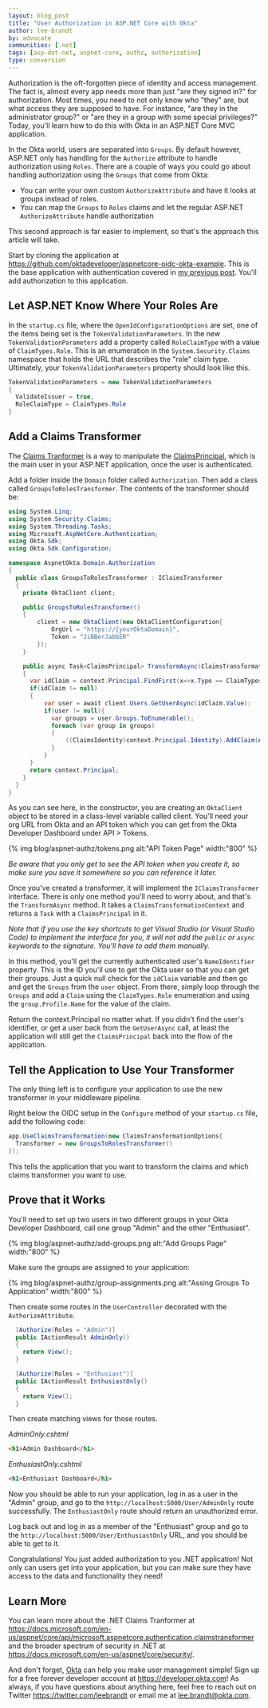```yaml
---
layout: blog_post
title: "User Authorization in ASP.NET Core with Okta"
author: lee-brandt
by: advocate
communities: [.net]
tags: [asp-dot-net, aspnet-core, authz, authorization]
type: conversion
---
```


Authorization is the oft-forgotten piece of identity and access management. The fact is, almost every app needs more than just "are they signed in?" for authorization. Most times, you need to not only know _who_ "they" are, but what access they are supposed to have. For instance, "are they in the administrator group?" or "are they in a group with some special privileges?" Today, you'll learn how to do this with Okta in an ASP.NET Core MVC application.

In the Okta world, users are separated into `Groups`. By default however, ASP.NET only has handling for the `Authorize` attribute to handle authorization using `Roles`. There are a couple of ways you could go about handling authorization using the `Groups` that come from Okta:

* You can write your own custom `AuthorizeAttribute` and have it looks at groups instead of roles.
* You can map the `Groups` to `Roles` claims and let the regular ASP.NET `AuthorizeAttribute` handle authorization

This second approach is far easier to implement, so that's the approach this article will take.

Start by cloning the application at <https://github.com/oktadeveloper/aspnetcore-oidc-okta-example>. This is the base application with authentication covered in [my previous post](https://developer.okta.com/blog/2017/06/29/oidc-user-auth-aspnet-core). You'll add authorization to this application.

## Let ASP.NET Know Where Your Roles Are
In the `startup.cs` file, where the `OpenIdConfigurationOptions` are set, one of the items being set is the `TokenValidationParameters`. In the new `TokenValidationParameters` add a property called `RoleClaimType` with a value of `ClaimTypes.Role`. This is an enumeration in the `System.Security.Claims` namespace that holds the URL that describes the "role" claim type. Ultimately, your `TokenValidationParameters` property should look like this.

``` csharp
TokenValidationParameters = new TokenValidationParameters
{
  ValidateIssuer = true,
  RoleClaimType = ClaimTypes.Role
}
```

## Add a Claims Transformer
The [Claims Tranformer](https://docs.microsoft.com/en-us/dotnet/api/microsoft.aspnetcore.authentication.iclaimstransformation) is a way to manipulate the [ClaimsPrincipal](https://msdn.microsoft.com/en-us/library/system.security.claims.claimsprincipal(v=vs.110).aspx), which is the main user in your ASP.NET application, once the user is authenticated.

Add a folder inside the `Domain` folder called `Authorization`. Then add a class called `GroupsToRolesTransformer`. The contents of the transformer should be:

``` csharp
using System.Linq;
using System.Security.Claims;
using System.Threading.Tasks;
using Microsoft.AspNetCore.Authentication;
using Okta.Sdk;
using Okta.Sdk.Configuration;

namespace AspnetOkta.Domain.Authorization
{
  public class GroupsToRolesTransformer : IClaimsTransformer
  {
    private OktaClient client;

    public GroupsToRolesTransformer()
    {
        client = new OktaClient(new OktaClientConfiguration{
            OrgUrl = "https://{yourOktaDomain}",
            Token = "JiBBerJabbER"
        });
    }

    public async Task<ClaimsPrincipal> TransformAsync(ClaimsTransformationContext context)
    {
      var idClaim = context.Principal.FindFirst(x=>x.Type == ClaimTypes.NameIdentifier);
      if(idClaim != null)
      {
          var user = await client.Users.GetUserAsync(idClaim.Value);
          if(user != null){
            var groups = user.Groups.ToEnumerable();
            foreach (var group in groups)
            {
                ((ClaimsIdentity)context.Principal.Identity).AddClaim(new Claim(ClaimTypes.Role, group.Profile.Name));
            }
          }
      }
      return context.Principal;
    }
  }
}
```

As you can see here, in the constructor, you are creating an `OktaClient` object to be stored in a class-level variable called client. You'll need your org URL from Okta and an API token which you can get from the Okta Developer Dashboard under API > Tokens.

{% img blog/aspnet-authz/tokens.png alt:"API Token Page" width:"800" %}

_Be aware that you only get to see the API token when you create it, so make sure you save it somewhere so you can reference it later._

Once you've created a transformer, it will implement the `IClaimsTransformer` interface. There is only one method you'll need to worry about, and that's the `TransformAsync` method. It takes a `ClaimsTransformationContext` and returns a `Task` with a `ClaimsPrincipal` in it.

_Note that if you use the key shortcuts to get Visual Studio (or Visual Studio Code) to implement the interface for you, it will not add the `public` or `async` keywords to the signature. You'll have to add them manually._

In this method, you'll get the currently authenticated user's `NameIdentifier` property. This is the ID you'll use to get the Okta user so that you can get their groups. Just a quick null check for the `idClaim` variable and then go and get the `Groups` from the `user` object. From there, simply loop through the `Groups` and add a `Claim` using the `ClaimTypes.Role` enumeration and using the `group.Profile.Name` for the value of the claim.

Return the context.Principal no matter what. If you didn't find the user's identifier, or get a user back from the `GetUserAsync` call, at least the application will still get the `ClaimsPrincipal` back into the flow of the application.

## Tell the Application to Use Your Transformer
The only thing left is to configure your application to use the new transformer in your middleware pipeline.

Right below the OIDC setup in the `Configure` method of your `startup.cs` file, add the following code:

```csharp
app.UseClaimsTransformation(new ClaimsTransformationOptions{
  Transformer = new GroupsToRolesTransformer()
});
```
This tells the application that you want to transform the claims and which claims transformer you want to use.

## Prove that it Works
You'll need to set up two users in two different groups in your Okta Developer Dashboard, call one group "Admin" and the other "Enthusiast".

{% img blog/aspnet-authz/add-groups.png alt:"Add Groups Page" width:"800" %}

Make sure the groups are assigned to your application:

{% img blog/aspnet-authz/group-assignments.png alt:"Assing Groups To Application" width:"800" %}

Then create some routes in the `UserController` decorated with the `AuthorizeAttribute`.

```csharp
  [Authorize(Roles = "Admin")]
  public IActionResult AdminOnly()
  {
    return View();
  }

  [Authorize(Roles = "Enthusiast")]
  public IActionResult EnthusiastOnly()
  {
    return View();
  }
```

Then create matching views for those routes.

_AdminOnly.cshtml_
```html
<h1>Admin Dashboard</h1>
```

_EnthusiastOnly.cshtml_
```html
<h1>Enthusiast Dashboard</h1>
```

Now you should be able to run your application, log in as a user in the "Admin" group, and go to the `http://localhost:5000/User/AdminOnly` route successfully. The `EnthusiastOnly` route should return an unauthorized error.

Log back out and log in as a member of the "Enthusiast" group and go to the `http://localhost:5000/User/EnthusiastOnly` URL, and you should be able to get to it.

Congratulations! You just added authorization to you .NET application! Not only can users get into your application, but you can make sure they have access to the data and functionality they need!

## Learn More
You can learn more about the .NET  Claims Tranformer at <https://docs.microsoft.com/en-us/aspnet/core/api/microsoft.aspnetcore.authentication.claimstransformer> and the broader spectrum of security in .NET at <https://docs.microsoft.com/en-us/aspnet/core/security/>.

And don't forget, [Okta](https://developer.okta.com) can help you make user management simple! Sign up for a free forever developer account at <https://developer.okta.com>! As always, if you have questions about anything here, feel free to reach out on Twitter <https://twitter.com/leebrandt> or email me at <lee.brandt@okta.com>.
